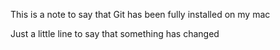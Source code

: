 This is a note to say that Git has been fully installed on my mac 

Just a little line to say that something has changed 
